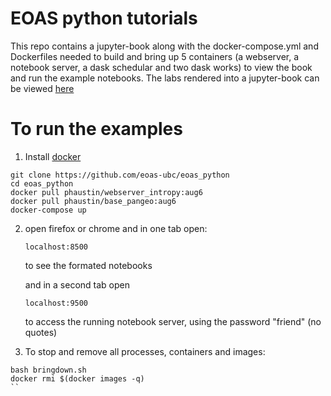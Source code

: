 # EOAS python tutorials

This repo contains a jupyter-book along with the docker-compose.yml and Dockerfiles needed
to build and bring up 5 containers (a webserver, a notebook server, a dask schedular and
two dask works) to view the book and run the example notebooks.  The labs rendered into
a jupyter-book can be viewed [here](https://phaustin.github.io/eoas_python/00_intro.html)

# To run the examples

1) Install [docker](https://docs.docker.com/get-docker/)

```
git clone https://github.com/eoas-ubc/eoas_python
cd eoas_python
docker pull phaustin/webserver_intropy:aug6
docker pull phaustin/base_pangeo:aug6
docker-compose up
```

2) open firefox or chrome and in one tab open:

       localhost:8500

   to see the formated notebooks

   and in a second tab open

       localhost:9500

   to access the running notebook server, using the password "friend" (no quotes)

3) To stop and remove all processes, containers and images:

```
bash bringdown.sh
docker rmi $(docker images -q)
``

